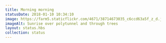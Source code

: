 ```yaml
---
title: Morning morning
statusDate: 2018-01-10 10:34:10
image: https://farm5.staticflickr.com/4671/38714673035_c6ccd63a5f_z_d.jpg
imageAlt: Sunrise over polytunnel and through trees
layout: status.hbs
collection: status
---
```

